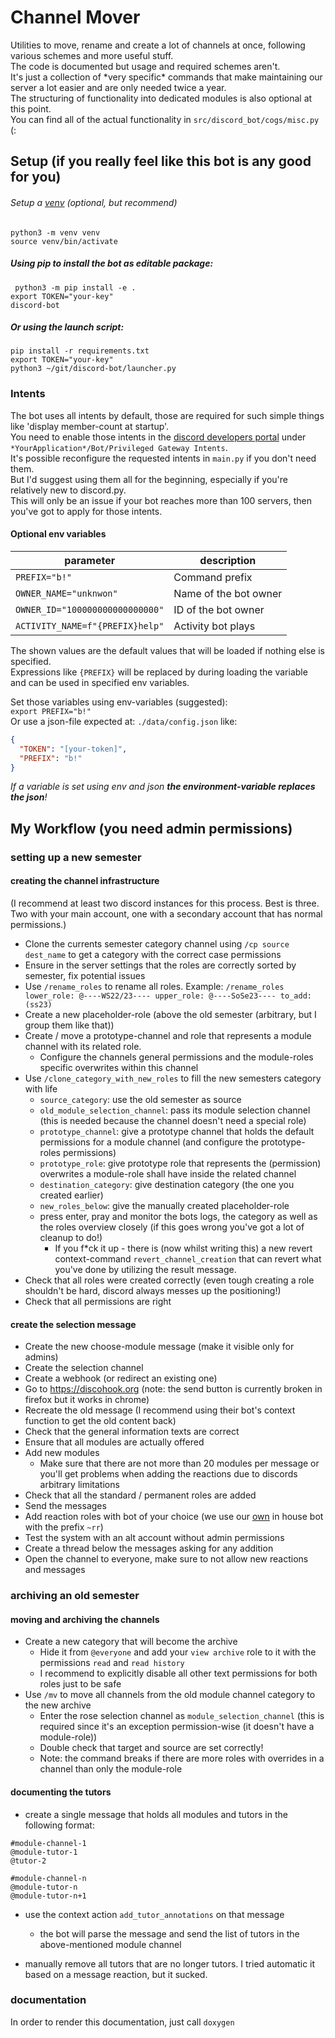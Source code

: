 # Channel Mover
Utilities to move, rename and create a lot of channels at once, following various schemes and more useful stuff.  
The code is documented but usage and required schemes aren't.  
It's just a collection of \*very specific\* commands that make maintaining our server a lot easier and are only needed twice a year.  
The structuring of functionality into dedicated modules is also optional at this point.  
You can find all of the actual functionality in `src/discord_bot/cogs/misc.py` (:

## Setup (if you really feel like this bot is any good for you)

###### Setup a [venv](https://docs.python.org/3/library/venv.html) (optional, but recommend)
`python3 -m venv venv`   
`source venv/bin/activate` 


##### Using pip to install the bot as editable package:  
` python3 -m pip install -e .`  
`export TOKEN="your-key"`  
`discord-bot`  
##### Or using the launch script:  
`pip install -r requirements.txt`  
`export TOKEN="your-key"`   
`python3 ~/git/discord-bot/launcher.py`  

### Intents
The bot uses all intents by default, those are required for such simple things like 'display member-count at startup'.  
You need to enable those intents in the [discord developers portal](https://discord.com/developers/applications) 
under `*YourApplication*/Bot/Privileged Gateway Intents`.   
It's possible reconfigure the requested intents in `main.py` if you don't need them.  
But I'd suggest using them all for the beginning, especially if you're relatively new to discord.py.  
This will only be an issue if your bot reaches more than 100 servers, then you've got to apply for those intents. 

#### Optional env variables
| parameter |  description |
| ------ |  ------ |
| `PREFIX="b!"`  | Command prefix |
| `OWNER_NAME="unknwon"` | Name of the bot owner |
| `OWNER_ID="100000000000000000"` | ID of the bot owner |
| `ACTIVITY_NAME=f"{PREFIX}help"`| Activity bot plays |  

The shown values are the default values that will be loaded if nothing else is specified.  
Expressions like `{PREFIX}` will be replaced by during loading the variable and can be used in specified env variables.

Set those variables using env-variables (suggested):  
`export PREFIX="b!"`  
Or use a json-file expected at: `./data/config.json` like:  
```json
{
  "TOKEN": "[your-token]",
  "PREFIX": "b!"
}
```

_If a variable is set using env and json **the environment-variable replaces the json**!_


## My Workflow (you need admin permissions)
### setting up a new semester
#### creating the channel infrastructure
(I recommend at least two discord instances for this process. Best is three. Two with your main account, one with a secondary account that has normal permissions.)
* Clone the currents semester category channel using `/cp source dest_name` to get a category with the correct case permissions
* Ensure in the server settings that the roles are correctly sorted by semester, fix potential issues
* Use `/rename_roles` to rename all roles. Example: `/rename_roles lower_role: @----WS22/23---- upper_role: @----SoSe23---- to_add: (ss23)` 
* Create a new placeholder-role (above the old semester (arbitrary, but I group them like that))
* Create / move a prototype-channel and role that represents a module channel with its related role.
  * Configure the channels general permissions and the module-roles specific overwrites within this channel
* Use `/clone_category_with_new_roles` to fill the new semesters category with life
  * `source_category`: use the old semester as source
  * `old_module_selection_channel`: pass its module selection channel (this is needed because the channel doesn't need a special role)
  * `prototype_channel`:  give a prototype channel that holds the default permissions for a module channel (and configure the prototype-roles permissions)
  * `prototype_role`: give prototype role that represents the (permission) overwrites a module-role shall have inside the related channel
  * `destination_category`: give destination category (the one you created earlier)
  * `new_roles_below`: give the manually created placeholder-role
  * press enter, pray and monitor the bots logs, the category as well as the roles overview closely (if this goes wrong you've got a lot of cleanup to do!)
    * If you f\*ck it up - there is (now whilst writing this) a new revert context-command `revert_channel_creation` that can revert what you've done by utilizing the result message.
* Check that all roles were created correctly (even tough creating a role shouldn't be hard, discord always messes up the positioning!)
* Check that all permissions are right

#### create the selection message
* Create the new choose-module message (make it visible only for admins)
* Create the selection channel
* Create a webhook (or redirect an existing one)
* Go to https://discohook.org (note: the send button is currently broken in firefox but it works in chrome)
* Recreate the old message (I recommend using their bot's context function to get the old content back)
* Check that the general information texts are correct
* Ensure that all modules are actually offered
* Add new modules
  * Make sure that there are not more than 20 modules per message or you'll get problems when adding the reactions due to discords arbitrary limitations
* Check that all the standard / permanent roles are added
* Send the messages
* Add reaction roles with bot of your choice (we use our [own](https://github.com/Eschryn/r0le) in house bot with the prefix `~rr`)
* Test the system with an alt account without admin permissions
* Create a thread below the messages asking for any addition
* Open the channel to everyone, make sure to not allow new reactions and messages

### archiving an old semester
#### moving and archiving the channels
* Create a new category that will become the archive
  * Hide it from `@everyone` and add your `view archive` role to it with the permissions `read` and `read history`
  * I recommend to explicitly disable all other text permissions for both roles just to be safe
* Use `/mv` to move all channels from the old module channel category to the new archive
  * Enter the rose selection channel as `module_selection_channel` (this is required since it's an exception permission-wise (it doesn't have a module-role))
  * Double check that target and source are set correctly!
  * Note: the command breaks if there are more roles with overrides in a channel than only the module-role

#### documenting the tutors
* create a single message that holds all modules and tutors in the following format:
```
#module-channel-1
@module-tutor-1
@tutor-2

#module-channel-n
@module-tutor-n
@module-tutor-n+1
```
* use the context action `add_tutor_annotations` on that message
  * the bot will parse the message and send the list of tutors in the above-mentioned module channel

* manually remove all tutors that are no longer tutors. I tried automatic it based on a message reaction, but it sucked.


### documentation
In order to render this documentation, just call `doxygen`
